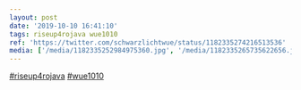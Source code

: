 ```yaml
---
layout: post
date: '2019-10-10 16:41:10'
tags: riseup4rojava wue1010
ref: 'https://twitter.com/schwarzlichtwue/status/1182335274216513536'
media: ['/media/1182335252984975360.jpg', '/media/1182335265735622656.jpg']
---
```

[#riseup4rojava](/t/riseup4rojava) [#wue1010](/t/wue1010) 